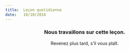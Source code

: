 ```yaml
---
title:  Leçon quotidienne
date:   10/10/2016
---
```


### <center>Nous travaillons sur cette leçon.</center>
<center>Revenez plus tard, s'il vous plaît.</center>
